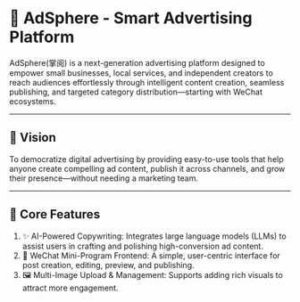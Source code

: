 # 📢 AdSphere - Smart Advertising Platform

AdSphere(掌阅) is a next-generation advertising platform designed to empower small businesses, local services, and independent creators to reach audiences effortlessly through intelligent content creation, seamless publishing, and targeted category distribution—starting with WeChat ecosystems.

---

## 🌟 Vision

To democratize digital advertising by providing easy-to-use tools that help anyone create compelling ad content, publish it across channels, and grow their presence—without needing a marketing team.

---
## 🧠 Core Features
1. ✨ AI-Powered Copywriting: Integrates large language models (LLMs) to assist users in crafting and polishing high-conversion ad content.
2. 📱 WeChat Mini-Program Frontend: A simple, user-centric interface for post creation, editing, preview, and publishing.
3. 🖼 Multi-Image Upload & Management: Supports adding rich visuals to attract more engagement.